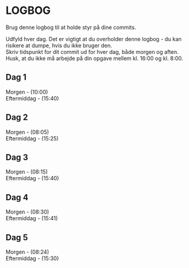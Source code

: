 # LOGBOG

Brug denne logbog til at holde styr på dine commits.

Udfyld hver dag. Det er vigtigt at du overholder denne logbog - du kan risikere at dumpe, hvis du ikke bruger den.  
Skriv tidspunkt for dit commit ud for hver dag, både morgen og aften.  
Husk, at du ikke må arbejde på din opgave mellem kl. 16:00 og kl. 8:00.

## Dag 1

Morgen - (10:00)  
Eftermiddag - (15:40)

## Dag 2

Morgen - (08:05)  
Eftermiddag - (15:25)

## Dag 3

Morgen - (08:15)  
Eftermiddag - (15:40)

## Dag 4

Morgen - (08:30)  
Eftermiddag - (15:41)

## Dag 5

Morgen - (08:24)  
Eftermiddag - (15:30)
